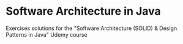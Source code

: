 # Software Architecture in Java

Exercises solutions for the "Software Architecture (SOLID) &amp; Design Patterns in Java" Udemy course
